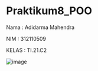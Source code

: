 # Praktikum8_POO

Nama : Adidarma Mahendra

NIM : 312110509

KELAS : TI.21.C2

![image](https://user-images.githubusercontent.com/98471247/208111894-824c6e00-8250-46e8-aec1-dbbb0fb31323.png)
